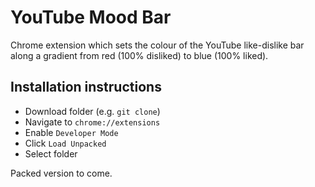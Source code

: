 # YouTube Mood Bar

Chrome extension which sets the colour of the YouTube like-dislike bar along a gradient from red (100% disliked) to blue (100% liked).

## Installation instructions

- Download folder (e.g. `git clone`)
- Navigate to `chrome://extensions`
- Enable `Developer Mode`
- Click `Load Unpacked`
- Select folder

Packed version to come.
